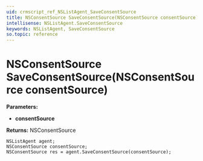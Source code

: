 ```yaml
---
uid: crmscript_ref_NSListAgent_SaveConsentSource
title: NSConsentSource SaveConsentSource(NSConsentSource consentSource)
intellisense: NSListAgent.SaveConsentSource
keywords: NSListAgent, SaveConsentSource
so.topic: reference
---
```


# NSConsentSource SaveConsentSource(NSConsentSource consentSource)

**Parameters:**
 - **consentSource** 

**Returns:** NSConsentSource

```crmscript
NSListAgent agent;
NSConsentSource consentSource;
NSConsentSource res = agent.SaveConsentSource(consentSource);
```
